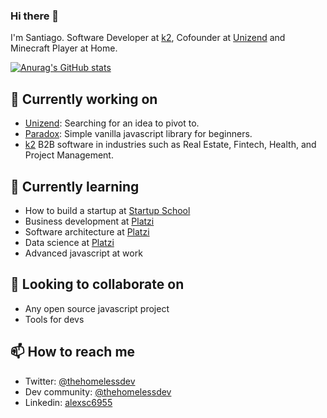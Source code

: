 ### Hi there 👋

I'm Santiago. Software Developer at [k2](https://https://k2con.com), Cofounder at [Unizend](https://github.com/Unizend) and Minecraft Player at Home.

[![Anurag's GitHub stats](https://github-readme-stats.vercel.app/api?username=alexsc6955&count_private=true&theme=dark&show_icons=true)](https://github.com/anuraghazra/github-readme-stats)

## 🔭 Currently working on
- [Unizend](https://github.com/Unizend): Searching for an idea to pivot to.
- [Paradox](https://https://github.com/ProjectPenrose/paradox): Simple vanilla javascript library for beginners.
- [k2](https://https://k2con.com) B2B software in industries such as Real Estate, Fintech, Health, and Project Management.

## 🌱 Currently learning
- How to build a startup at [Startup School](https://startupschool.org)
- Business development at [Platzi](https://platzi.com)
- Software architecture at [Platzi](https://platzi.com)
- Data science at [Platzi](https://platzi.com)
- Advanced javascript at work

## 👯 Looking to collaborate on
- Any open source javascript project
- Tools for devs

## 📫 How to reach me
- Twitter: [@thehomelessdev](https://twitter.com/thehomelessdev)
- Dev community: [@thehomelessdev](https://dev.to/thehomelessdev)
- Linkedin: [alexsc6955](https://www.linkedin.com/in/alexsc6955/)

<!--
**alexsc6955/alexsc6955** is a ✨ _special_ ✨ repository because its `README.md` (this file) appears on your GitHub profile.

Here are some ideas to get you started:

- 🔭 I’m currently working on ...
- 🌱 I’m currently learning ...
- 👯 I’m looking to collaborate on ...
- 🤔 I’m looking for help with ...
- 💬 Ask me about ...
- 📫 How to reach me: ...
- 😄 Pronouns: ...
- ⚡ Fun fact: ...
-->
